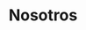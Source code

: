 ---
title: "Nosotros"
layout: "about"
draft: true


# who_we_are
who_we_are:
  enable: true
  subtitle: "Our Focus"
  title: "Let Us increase your Digital Business"
  description: "As a key globally active software service provider, we as software engineering platform advise and assist you in all aspects of app and software development. We provide tailor-made technologies for high-tech Know-how, agile, flexible and secure IT"

  image: "images/about/1.png"

# what_we_do
what_we_do:
  enable: true
  subtitle: "Our Works"
  title: "What We Do"
  block:
  - title: "Software requirements"
    content: "Software requirements specifications are a method of clearer communication: Correctly formed, they provide a comprehensible description of the customer and their desires. </p>
    This way you start with an abstract idea of the specific professional domain where the customer is active. Improvements later in the project that delay completion or cause more expenses can be avoided"

  - title: "Software design"
    content: "Process to transform user requirements into some suitable form, which helps the programmer in software coding and implementation. </p> 
    There is a need of more specific and detailed requirements in software terms. The output of this process can directly be used into implementation in programming languages"
    
  - title: "Software construction"
    content: "detailed creation of working software through a combination of coding, verification, unit testing, integration testing, and debugging. </p>
    The process uses the design output and provides an input to testing. Boundaries between design, construction, and testing (if any) will vary depending on the software life cycle processes that are used in a project"
    
  - title: "Software testing"
    content: "Evaluation and verification in order to check a software product or application does what it is supposed to do. The benefits of testing include preventing bugs, reducing development costs and improving performance. 
    </p>There are several types of test subgroups, e.g. acceptance test, integration, unnit, functional or usability"

# our_mission
our_mission:
  enable: true
  subtitle: "OUR MISSION"
  title: "Main Vision And Mission Of Iglubit"
  description: "We were freelance designers and developers, constantly finding ourselves - we realised our passion in software development and technology deployment, therefore we realised how happy we feel when we offer our vision to investors and together create a synergie, optimising your digital product for your and reaching more and more customers"

  image: "images/about/2.png"

  

# about_video
about_video:
  enable: false
  subtitle: "We care about your business"
  title: "We care about how to transform your idea into tech reality"
  description: "Protect your design vision and leave nothing for tomorrow. Share your product terms, scope, expectations and user targets, and we as team members will do care about how to transform the idea into tech reality. Let us organise the app development for you"
  video_url: "https://www.youtube.com/embed/dyZcRRWiuuw"
  video_thumbnail: "images/about/video-popup-2.jpg"


# brands
brands_carousel:
  enable: false
  subtitle: "Our Clients"
  title: "Trusted by Thousands Companies"
  section: "/" # brand images comming form _index.md


# our team
our_team:
  enable: true
  subtitle: "Our members"
  title: "The People Behind"
  description: "We are a team of technology and software experts whose knowledge comes from practice. Our core team consists exclusively of qualified engineers and specialists who have built their own successful apps. Our founders - Miguel and Gilberto - are successful serial entrepreneurs from Spain and Mexico, both living currently in Germany.  </p>
  
  <p>
  After building and selling their own websites to brands, the two partnered up and made it their goal to help others realize their digital dream of a location independent digital business through the right software. Beginning in 2015, through their first Iglubit ACADEMY, they have inspired hundreds of people to pursue a life of financial independence and meaning. Their coachings has taught many people how to think, build and optimize a growing tech brand by means of software development.</p>
  
  <p>
  In 2019 they decided to make the infrastructure of their own team of experts available to the public as a consulting service. Primarily geared toward investors and entrepreneurs who wanted to enter the App and Web space. With over 20 clients and growing, Iglubit has emerged as the leading international App Building consulting agency.
    </p>"

  team:
  - name: "Miguel Cintas"
    image: "images/about/team/miguel.jpg"
    designation: "Founder"
  - name: "Gilberto Vázquez"
    image: "images/about/team/gilberto.jpg"
    designation: "Founder"
     


# our office
our_office:
  enable: true
  subtitle: "We work remotely"
  title: "Our team can work in spanish language, english and german. We help you to digitalise your business into remote too"
  description: "Most of our development packages can be performed remotely thanks to the technology available currently"
  office_locations:

  - city: "German"
    country_flag: "images/about/flags/germany.png"
    address_line_one: "Hamburg, 22767"
    address_line_two: "Dresden, 01097"
  - city: "Spanish"
    country_flag: "images/about/flags/spain.png"
    address_line_one: "Sevilla, 41701"
    address_line_two: ""

  - city: "English"
    country_flag: "images/about/flags/us.png"
    address_line_one: ""
    address_line_two: ""

---